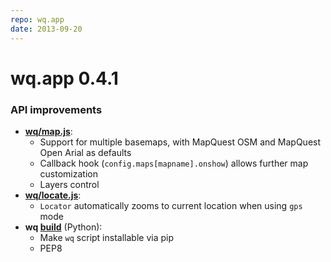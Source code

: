 ```yaml
---
repo: wq.app
date: 2013-09-20
---
```


# wq.app 0.4.1

### API improvements
- **[wq/map.js](http://wq.io/docs/map-js)**:
  - Support for multiple basemaps, with MapQuest OSM and MapQuest Open Arial as defaults
  - Callback hook (`config.maps[mapname].onshow`) allows further map customization
  - Layers control
- **[wq/locate.js](http://wq.io/docs/locate-js)**:
  - `Locator` automatically zooms to current location when using `gps` mode
- **wq [build](http://wq.io/docs/build)** (Python):
  - Make `wq` script installable via pip
  - PEP8
